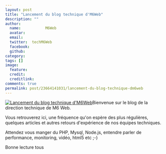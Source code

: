 ```yaml
---
layout: post
title: "Lancement du blog technique d'M6Web"
description: ""
author:
  name:           M6Web
  avatar:         
  email:          
  twitter:  techM6Web      
  facebook:       
  github:    
category: 
tags: []
image:
  feature: 
  credit: 
  creditlink: 
comments: true  
permalink: post/23664141031/lancement-du-blog-technique-dm6web
---
```


[![Lancement du blog technique d'M6Web](//img.over-blog-kiwi.com/300x300/0/00/30/83/201206/ob_d1e9c643212e5c3c3269230fddc072d9_logom6.png)](http://img.over-blog-kiwi.com/0/00/30/83/201206/ob_d1e9c643212e5c3c3269230fddc072d9_logom6.png)Bienvenue sur le blog de la direction technique de M6 Web.

Vous retrouverez ici, une fréquence qu'on espère des plus régulières, quelques articles et autres retours d'expérience de nos équipes techniques.



Attendez vous manger du PHP, Mysql, Node.js, entendre parler de performance, monitoring, vidéo, html5 etc ;-)

Bonne lecture tous



